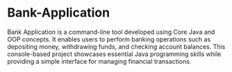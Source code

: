 # Bank-Application
Bank Application is a command-line tool developed using Core Java and OOP concepts. It enables users to perform banking operations such as depositing money, withdrawing funds, and checking account balances. This console-based project showcases essential Java programming skills while providing a simple interface for managing financial transactions.
